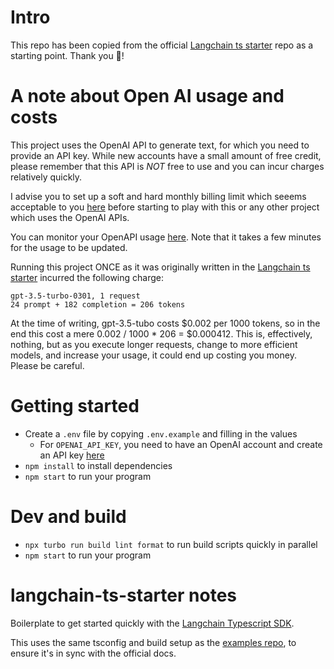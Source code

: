 # Intro 

This repo has been copied from the official [Langchain ts starter](https://github.com/domeccleston/langchain-ts-starter/tree/main) repo as a starting point. Thank you 🙏!

# A note about Open AI usage and costs

This project uses the OpenAI API to generate text, for which you need to provide an API key. While new accounts have a small amount of free credit, please remember that this API is *NOT* free to use and you can incur charges relatively quickly. 

I advise you to set up a soft and hard monthly billing limit which seeems acceptable to you [here](https://platform.openai.com/account/billing/limits) before starting to play with this or any other project which uses the OpenAI APIs.

You can monitor your OpenAPI usage [here](https://platform.openai.com/account/usage). Note that it takes a few minutes for the usage to be updated.

Running this project ONCE as it was originally written in the [Langchain ts starter](https://github.com/domeccleston/langchain-ts-starter/tree/main) incurred the following charge:

```
gpt-3.5-turbo-0301, 1 request
24 prompt + 182 completion = 206 tokens
```

At the time of writing, gpt-3.5-tubo costs $0.002 per 1000 tokens, so in the end this cost a mere 0.002 / 1000 * 206 = $0.000412. This is, effectively, nothing, but as you execute longer requests, change to more efficient models, and increase your usage, it could end up costing you money. Please be careful.


# Getting started

- Create a `.env` file by copying `.env.example` and filling in the values
  - For `OPENAI_API_KEY`, you need to have an OpenAI account and create an API key [here](https://platform.openai.com/account/api-keys)
- `npm install` to install dependencies
- `npm start` to run your program


# Dev and build

- `npx turbo run build lint format` to run build scripts quickly in parallel
- `npm start` to run your program


# langchain-ts-starter notes

Boilerplate to get started quickly with the [Langchain Typescript SDK](https://github.com/hwchase17/langchainjs).

This uses the same tsconfig and build setup as the [examples repo](https://github.com/hwchase17/langchainjs/tree/main/examples), to ensure it's in sync with the official docs.
